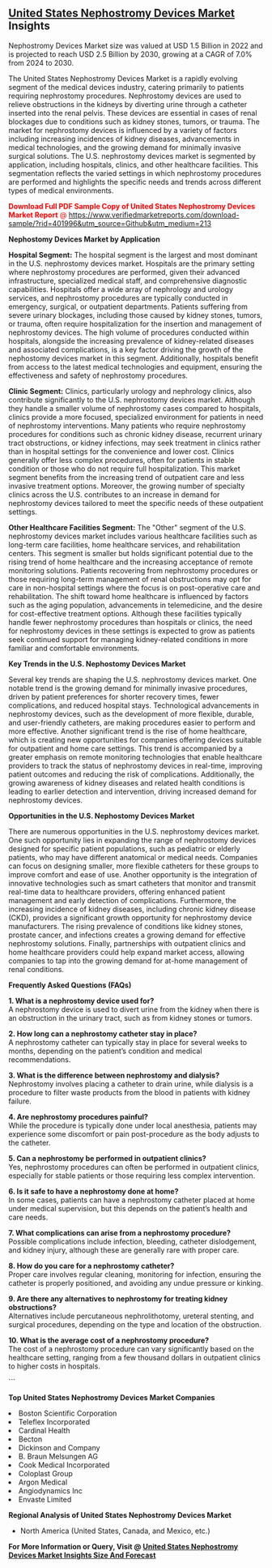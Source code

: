 <h2><a href="https://www.verifiedmarketreports.com/download-sample/?rid=401996&amp;utm_source=Github&amp;utm_medium=213" target="_blank">United States Nephostromy Devices Market</a> Insights</h2><p>Nephostromy Devices Market size was valued at USD 1.5 Billion in 2022 and is projected to reach USD 2.5 Billion by 2030, growing at a CAGR of 7.0% from 2024 to 2030.</p><p><p>The United States Nephostromy Devices Market is a rapidly evolving segment of the medical devices industry, catering primarily to patients requiring nephrostomy procedures. Nephrostomy devices are used to relieve obstructions in the kidneys by diverting urine through a catheter inserted into the renal pelvis. These devices are essential in cases of renal blockages due to conditions such as kidney stones, tumors, or trauma. The market for nephrostomy devices is influenced by a variety of factors including increasing incidences of kidney diseases, advancements in medical technologies, and the growing demand for minimally invasive surgical solutions. The U.S. nephrostomy devices market is segmented by application, including hospitals, clinics, and other healthcare facilities. This segmentation reflects the varied settings in which nephrostomy procedures are performed and highlights the specific needs and trends across different types of medical environments. <p><span class=""><span style="color: #ff0000;"><strong>Download Full PDF Sample Copy of United States Nephostromy Devices Market Report</strong> @ </span><a href="https://www.verifiedmarketreports.com/download-sample/?rid=401996&amp;utm_source=Github&amp;utm_medium=213" target="_blank">https://www.verifiedmarketreports.com/download-sample/?rid=401996&amp;utm_source=Github&amp;utm_medium=213</a></span></p></p><p><strong>Nephostomy Devices Market by Application</strong></p><p><strong>Hospital Segment:</strong> The hospital segment is the largest and most dominant in the U.S. nephrostomy devices market. Hospitals are the primary setting where nephrostomy procedures are performed, given their advanced infrastructure, specialized medical staff, and comprehensive diagnostic capabilities. Hospitals offer a wide array of nephrology and urology services, and nephrostomy procedures are typically conducted in emergency, surgical, or outpatient departments. Patients suffering from severe urinary blockages, including those caused by kidney stones, tumors, or trauma, often require hospitalization for the insertion and management of nephrostomy devices. The high volume of procedures conducted within hospitals, alongside the increasing prevalence of kidney-related diseases and associated complications, is a key factor driving the growth of the nephostomy devices market in this segment. Additionally, hospitals benefit from access to the latest medical technologies and equipment, ensuring the effectiveness and safety of nephrostomy procedures.<p><strong>Clinic Segment:</strong> Clinics, particularly urology and nephrology clinics, also contribute significantly to the U.S. nephrostomy devices market. Although they handle a smaller volume of nephrostomy cases compared to hospitals, clinics provide a more focused, specialized environment for patients in need of nephrostomy interventions. Many patients who require nephrostomy procedures for conditions such as chronic kidney disease, recurrent urinary tract obstructions, or kidney infections, may seek treatment in clinics rather than in hospital settings for the convenience and lower cost. Clinics generally offer less complex procedures, often for patients in stable condition or those who do not require full hospitalization. This market segment benefits from the increasing trend of outpatient care and less invasive treatment options. Moreover, the growing number of specialty clinics across the U.S. contributes to an increase in demand for nephrostomy devices tailored to meet the specific needs of these outpatient settings.<p><strong>Other Healthcare Facilities Segment:</strong> The "Other" segment of the U.S. nephrostomy devices market includes various healthcare facilities such as long-term care facilities, home healthcare services, and rehabilitation centers. This segment is smaller but holds significant potential due to the rising trend of home healthcare and the increasing acceptance of remote monitoring solutions. Patients recovering from nephrostomy procedures or those requiring long-term management of renal obstructions may opt for care in non-hospital settings where the focus is on post-operative care and rehabilitation. The shift toward home healthcare is influenced by factors such as the aging population, advancements in telemedicine, and the desire for cost-effective treatment options. Although these facilities typically handle fewer nephrostomy procedures than hospitals or clinics, the need for nephrostomy devices in these settings is expected to grow as patients seek continued support for managing kidney-related conditions in more familiar and comfortable environments.<p><strong>Key Trends in the U.S. Nephostomy Devices Market</strong></p><p>Several key trends are shaping the U.S. nephrostomy devices market. One notable trend is the growing demand for minimally invasive procedures, driven by patient preferences for shorter recovery times, fewer complications, and reduced hospital stays. Technological advancements in nephrostomy devices, such as the development of more flexible, durable, and user-friendly catheters, are making procedures easier to perform and more effective. Another significant trend is the rise of home healthcare, which is creating new opportunities for companies offering devices suitable for outpatient and home care settings. This trend is accompanied by a greater emphasis on remote monitoring technologies that enable healthcare providers to track the status of nephrostomy devices in real-time, improving patient outcomes and reducing the risk of complications. Additionally, the growing awareness of kidney diseases and related health conditions is leading to earlier detection and intervention, driving increased demand for nephrostomy devices.<p><strong>Opportunities in the U.S. Nephostomy Devices Market</strong></p><p>There are numerous opportunities in the U.S. nephrostomy devices market. One such opportunity lies in expanding the range of nephrostomy devices designed for specific patient populations, such as pediatric or elderly patients, who may have different anatomical or medical needs. Companies can focus on designing smaller, more flexible catheters for these groups to improve comfort and ease of use. Another opportunity is the integration of innovative technologies such as smart catheters that monitor and transmit real-time data to healthcare providers, offering enhanced patient management and early detection of complications. Furthermore, the increasing incidence of kidney diseases, including chronic kidney disease (CKD), provides a significant growth opportunity for nephrostomy device manufacturers. The rising prevalence of conditions like kidney stones, prostate cancer, and infections creates a growing demand for effective nephrostomy solutions. Finally, partnerships with outpatient clinics and home healthcare providers could help expand market access, allowing companies to tap into the growing demand for at-home management of renal conditions.<p><strong>Frequently Asked Questions (FAQs)</strong></p><p><strong>1. What is a nephrostomy device used for?</strong><br> A nephrostomy device is used to divert urine from the kidney when there is an obstruction in the urinary tract, such as from kidney stones or tumors.</p><p><strong>2. How long can a nephrostomy catheter stay in place?</strong><br> A nephrostomy catheter can typically stay in place for several weeks to months, depending on the patient’s condition and medical recommendations.</p><p><strong>3. What is the difference between nephrostomy and dialysis?</strong><br> Nephrostomy involves placing a catheter to drain urine, while dialysis is a procedure to filter waste products from the blood in patients with kidney failure.</p><p><strong>4. Are nephrostomy procedures painful?</strong><br> While the procedure is typically done under local anesthesia, patients may experience some discomfort or pain post-procedure as the body adjusts to the catheter.</p><p><strong>5. Can a nephrostomy be performed in outpatient clinics?</strong><br> Yes, nephrostomy procedures can often be performed in outpatient clinics, especially for stable patients or those requiring less complex intervention.</p><p><strong>6. Is it safe to have a nephrostomy done at home?</strong><br> In some cases, patients can have a nephrostomy catheter placed at home under medical supervision, but this depends on the patient’s health and care needs.</p><p><strong>7. What complications can arise from a nephrostomy procedure?</strong><br> Possible complications include infection, bleeding, catheter dislodgement, and kidney injury, although these are generally rare with proper care.</p><p><strong>8. How do you care for a nephrostomy catheter?</strong><br> Proper care involves regular cleaning, monitoring for infection, ensuring the catheter is properly positioned, and avoiding any undue pressure or kinking.</p><p><strong>9. Are there any alternatives to nephrostomy for treating kidney obstructions?</strong><br> Alternatives include percutaneous nephrolithotomy, ureteral stenting, and surgical procedures, depending on the type and location of the obstruction.</p><p><strong>10. What is the average cost of a nephrostomy procedure?</strong><br> The cost of a nephrostomy procedure can vary significantly based on the healthcare setting, ranging from a few thousand dollars in outpatient clinics to higher costs in hospitals.</p>```</p><p><strong>Top United States Nephostromy Devices Market Companies</strong></p><div data-test-id=""><p><li>Boston Scientific Corporation</li><li> Teleflex Incorporated</li><li> Cardinal Health</li><li> Becton</li><li> Dickinson and Company</li><li> B. Braun Melsungen AG</li><li> Cook Medical Incorporated</li><li> Coloplast Group</li><li> Argon Medical</li><li> Angiodynamics Inc</li><li> Envaste Limited</li></p><div><strong>Regional Analysis of&nbsp;United States Nephostromy Devices Market</strong></div><ul><li dir="ltr"><p dir="ltr">North America&nbsp;(United States, Canada, and Mexico, etc.)</p></li></ul><p><strong>For More Information or Query, Visit @&nbsp;</strong><strong><a href="https://www.verifiedmarketreports.com/product/nephostromy-devices-market/?utm_source=Github&amp;utm_medium=213" target="_blank">United States Nephostromy Devices Market Insights Size And Forecast</a></strong></p></div>
